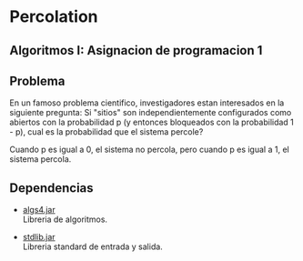 # Percolation

## Algoritmos I: Asignacion de programacion 1

## Problema

En un famoso problema cientifico, investigadores estan interesados en la siguiente pregunta: Si "sitios" son independientemente configurados como abiertos con la probabilidad p (y entonces bloqueados con la probabilidad 1 - p), cual es la probabilidad que el sistema percole?

Cuando p es igual a 0, el sistema no percola, pero cuando p es igual a 1, el sistema percola.

## Dependencias

- [algs4.jar](http://algs4.cs.princeton.edu/code/algs4.jar)  
Libreria de algoritmos.

- [stdlib.jar](http://introcs.cs.princeton.edu/stdlib/stdlib.jar)  
Libreria standard de entrada y salida.